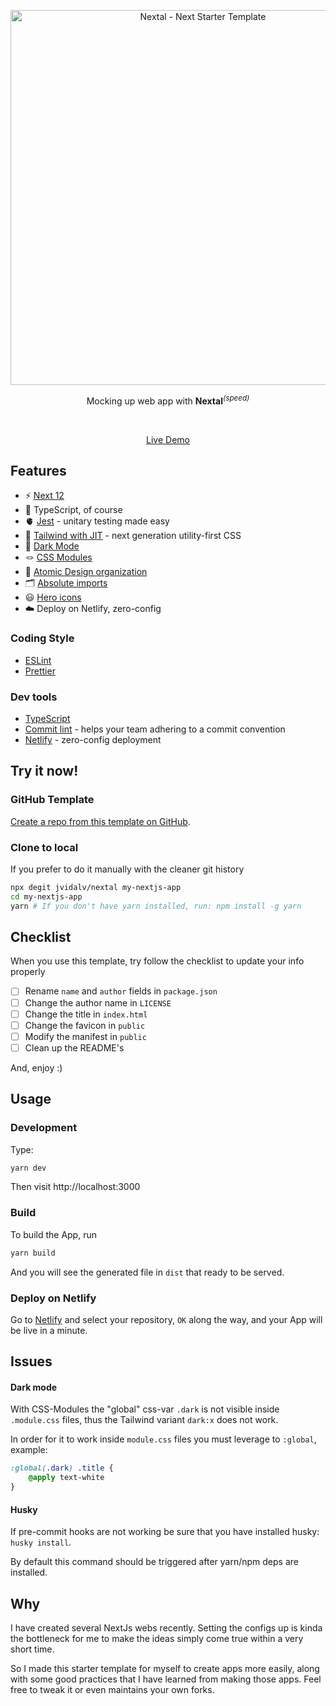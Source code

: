 <p align='center'>
  <img src='https://i.imgur.com/Atv0MyS.png' alt='Nextal - Next Starter Template' width='600'/>
</p>

<p align='center'>
Mocking up web app with <b>Nextal</b><sup><em>(speed)</em></sup><br>
</p>

<br>

<p align='center'>
<a href="https://nextal.josepvidal.dev">Live Demo</a>
</p>


## Features

- ⚡️ [Next 12](https://nextjs.org/docs/getting-started)
- 🦾 TypeScript, of course
- 🫀 [Jest](https://jestjs.io/) - unitary testing made easy
- 🎨 [Tailwind with JIT](https://tailwindcss.com/) - next generation utility-first CSS
- 🌚 [Dark Mode](https://tailwindcss.com/docs/dark-mode)
- 🪢 [CSS Modules](https://github.com/css-modules/css-modules)
- 👑 [Atomic Design organization](https://bradfrost.com/blog/post/atomic-web-design/)
- 🗂 [Absolute imports](https://github.com/vitejs/vite/issues/88#issuecomment-762415200)
- 😃 [Hero icons](https://heroicons.com/)
- ☁️ Deploy on Netlify, zero-config

### Coding Style

- [ESLint](https://eslint.org/)
- [Prettier](https://prettier.io/)

### Dev tools

- [TypeScript](https://www.typescriptlang.org/)
- [Commit lint](https://github.com/conventional-changelog/commitlint) - helps your team adhering to a commit convention
- [Netlify](https://www.netlify.com/) - zero-config deployment

## Try it now!

### GitHub Template

[Create a repo from this template on GitHub](https://github.com/jvidalv/vital/generate).

### Clone to local

If you prefer to do it manually with the cleaner git history

```bash
npx degit jvidalv/nextal my-nextjs-app
cd my-nextjs-app
yarn # If you don't have yarn installed, run: npm install -g yarn
```

## Checklist

When you use this template, try follow the checklist to update your info properly

- [ ] Rename `name` and `author` fields in `package.json`
- [ ] Change the author name in `LICENSE`
- [ ] Change the title in `index.html`
- [ ] Change the favicon in `public`
- [ ] Modify the manifest in `public`
- [ ] Clean up the README's

And, enjoy :)

## Usage

### Development

Type:

```bash
yarn dev
```

Then visit http://localhost:3000

### Build

To build the App, run

```bash
yarn build
```

And you will see the generated file in `dist` that ready to be served.

### Deploy on Netlify

Go to [Netlify](https://app.netlify.com/start) and select your repository, `OK` along the way, and your App will be live in a minute.

## Issues

#### Dark mode
With CSS-Modules the "global" css-var `.dark` is not visible inside `.module.css` files, thus the Tailwind variant `dark:x` does not work.

In order for it to work inside `module.css` files you must leverage to `:global`, example: 
```css
:global(.dark) .title {
    @apply text-white
}
```

#### Husky

If pre-commit hooks are not working be sure that you have installed husky: `husky install`.

By default this command should be triggered after yarn/npm deps are installed.

## Why

I have created several NextJs webs recently. Setting the configs up is kinda the bottleneck for me to make the ideas simply come true within a very short time.

So I made this starter template for myself to create apps more easily, along with some good practices that I have learned from making those apps. Feel free to tweak it or even maintains your own forks.
